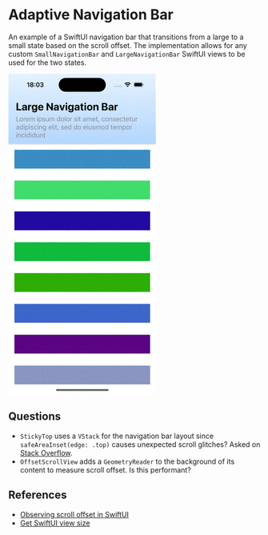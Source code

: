 # Adaptive Navigation Bar

An example of a SwiftUI navigation bar that transitions from a large to a small state based on the scroll offset.
The implementation allows for any custom `SmallNavigationBar` and `LargeNavigationBar` SwiftUI views to be used for the two states.

![Demo](Docs/VStack.gif)

## Questions

* `StickyTop` uses a `VStack` for the navigation bar layout since `safeAreaInset(edge: .top)` causes unexpected scroll glitches? Asked on [Stack Overflow](https://stackoverflow.com/q/77550870/5024990).
* `OffsetScrollView` adds a `GeometryReader` to the background of its content to measure scroll offset. Is this performant?

## References

* [Observing scroll offset in SwiftUI](https://www.swiftbysundell.com/articles/observing-swiftui-scrollview-content-offset)
* [Get SwiftUI view size](https://www.fivestars.blog/articles/swiftui-share-layout-information)

